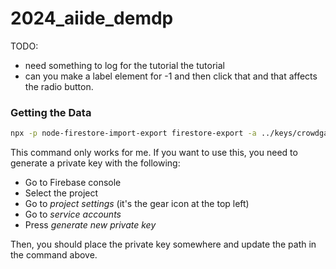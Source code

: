 # 2024_aiide_demdp

TODO:

- need something to log for the tutorial the tutorial
- can you make a label element for -1 and then click that and that affects the radio button.


### Getting the Data

```bash
npx -p node-firestore-import-export firestore-export -a ../keys/crowdgames-rq22-firestore-key.json -b backup.json
```

This command only works for me. If you want to use this, you need to generate a private key with the following:

- Go to Firebase console
- Select the project
- Go to *project settings* (it's the gear icon at the top left)
- Go to *service accounts*
- Press *generate new private key*

Then, you should place the private key somewhere and update the path in the command above.